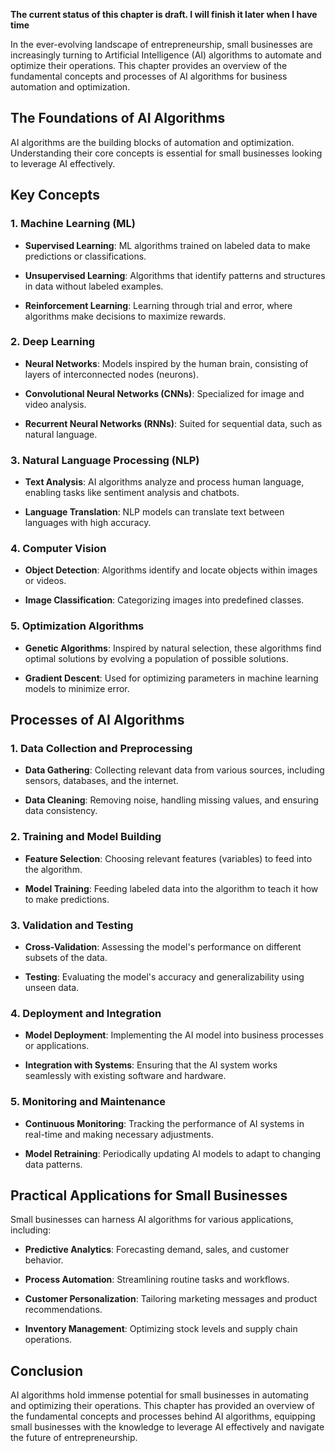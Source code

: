 **The current status of this chapter is draft. I will finish it later when I have time**

In the ever-evolving landscape of entrepreneurship, small businesses are increasingly turning to Artificial Intelligence (AI) algorithms to automate and optimize their operations. This chapter provides an overview of the fundamental concepts and processes of AI algorithms for business automation and optimization.

The Foundations of AI Algorithms
--------------------------------

AI algorithms are the building blocks of automation and optimization. Understanding their core concepts is essential for small businesses looking to leverage AI effectively.

Key Concepts
------------

### 1. **Machine Learning (ML)**

* **Supervised Learning**: ML algorithms trained on labeled data to make predictions or classifications.

* **Unsupervised Learning**: Algorithms that identify patterns and structures in data without labeled examples.

* **Reinforcement Learning**: Learning through trial and error, where algorithms make decisions to maximize rewards.

### 2. **Deep Learning**

* **Neural Networks**: Models inspired by the human brain, consisting of layers of interconnected nodes (neurons).

* **Convolutional Neural Networks (CNNs)**: Specialized for image and video analysis.

* **Recurrent Neural Networks (RNNs)**: Suited for sequential data, such as natural language.

### 3. **Natural Language Processing (NLP)**

* **Text Analysis**: AI algorithms analyze and process human language, enabling tasks like sentiment analysis and chatbots.

* **Language Translation**: NLP models can translate text between languages with high accuracy.

### 4. **Computer Vision**

* **Object Detection**: Algorithms identify and locate objects within images or videos.

* **Image Classification**: Categorizing images into predefined classes.

### 5. **Optimization Algorithms**

* **Genetic Algorithms**: Inspired by natural selection, these algorithms find optimal solutions by evolving a population of possible solutions.

* **Gradient Descent**: Used for optimizing parameters in machine learning models to minimize error.

Processes of AI Algorithms
--------------------------

### 1. **Data Collection and Preprocessing**

* **Data Gathering**: Collecting relevant data from various sources, including sensors, databases, and the internet.

* **Data Cleaning**: Removing noise, handling missing values, and ensuring data consistency.

### 2. **Training and Model Building**

* **Feature Selection**: Choosing relevant features (variables) to feed into the algorithm.

* **Model Training**: Feeding labeled data into the algorithm to teach it how to make predictions.

### 3. **Validation and Testing**

* **Cross-Validation**: Assessing the model's performance on different subsets of the data.

* **Testing**: Evaluating the model's accuracy and generalizability using unseen data.

### 4. **Deployment and Integration**

* **Model Deployment**: Implementing the AI model into business processes or applications.

* **Integration with Systems**: Ensuring that the AI system works seamlessly with existing software and hardware.

### 5. **Monitoring and Maintenance**

* **Continuous Monitoring**: Tracking the performance of AI systems in real-time and making necessary adjustments.

* **Model Retraining**: Periodically updating AI models to adapt to changing data patterns.

Practical Applications for Small Businesses
-------------------------------------------

Small businesses can harness AI algorithms for various applications, including:

* **Predictive Analytics**: Forecasting demand, sales, and customer behavior.

* **Process Automation**: Streamlining routine tasks and workflows.

* **Customer Personalization**: Tailoring marketing messages and product recommendations.

* **Inventory Management**: Optimizing stock levels and supply chain operations.

Conclusion
----------

AI algorithms hold immense potential for small businesses in automating and optimizing their operations. This chapter has provided an overview of the fundamental concepts and processes behind AI algorithms, equipping small businesses with the knowledge to leverage AI effectively and navigate the future of entrepreneurship.
